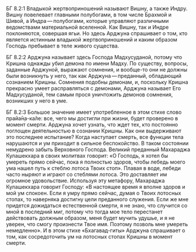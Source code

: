 БГ 8.2:1	Владыкой жертвоприношений называют Вишну, а также Индру. Вишну повелевает главными полубогами, в том числе Брахмой и Шивой, а Индра — полубогами, которые управляют различными ведомствами материальной вселенной. Как Вишну, так и Индре поклоняются, совершая ягьи. Но здесь Арджуна спрашивает о том, кто является истинным владыкой жертвоприношений и каким образом Господь пребывает в теле живого существа.

БГ 8.2:2	Арджуна называет здесь Господа Мадхусуданой, потому что Кришна однажды убил демона по имени Мадху. По существу, вопросы, заданные Арджуной, выражают сомнения, и вообще-то они не должны были возникнуть у него, так как Арджуна — преданный, обладающий сознанием Кришны. Сомнения подобны демонам, и, поскольку Кришна прекрасно умеет расправляться с демонами, Арджуна называет Его Мадхусуданой, тем самым прося уничтожить демонов сомнения, возникших у него в уме.

БГ 8.2:3	Большое значение имеет употребленное в этом стихе слово прайа̄н̣а-ка̄ле: все, чего мы достигли при жизни, будет проверено в момент смерти. Арджуна хочет узнать, что ждет тех, кто постоянно поглощен деятельностью в сознании Кришны. Как они выдерживают это последнее испытание? Когда наступает смерть, все функции тела нарушаются и ум приходит в сильное беспокойство. В таком состоянии немудрено забыть Верховного Господа. Великий преданный Махараджа Кулашекхара в своих молитвах говорит: «О Господь, я хотел бы умереть прямо сейчас, пока я полностью здоров, чтобы лебедь моего ума нашел путь к стеблю лотоса Твоих стоп». Плавая в воде, лебеди часто ныряют и играют со стеблями лотоса. Это доставляет им огромное удовольствие. Используя эту метафору, Махараджа Кулашекхара говорит Господу: «В настоящее время я вполне здоров и мой ум спокоен. Если я умру прямо сейчас, думая о Твоих лотосных стопах, то наверняка достигну цели преданного служения. Если же мне придется дожидаться естественной смерти, я не знаю, что случится со мной в последний миг, потому что тогда мое тело перестанет действовать должным образом, меня будет мучить удушье, и я не уверен, что смогу произнести Твое имя. Поэтому позволь мне умереть немедленно». И в этом стихе «Бхагавад-гиты» Арджуна спрашивает о том, как сосредоточить ум на лотосных стопах Кришны в момент смерти.